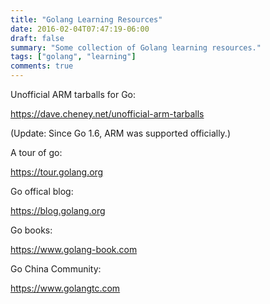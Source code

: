```yaml
---
title: "Golang Learning Resources"
date: 2016-02-04T07:47:19-06:00
draft: false
summary: "Some collection of Golang learning resources."
tags: ["golang", "learning"]
comments: true
---
```


Unofficial ARM tarballs for Go:

https://dave.cheney.net/unofficial-arm-tarballs

(Update: Since Go 1.6, ARM was supported officially.)

A tour of go:

https://tour.golang.org

Go offical blog:

https://blog.golang.org

Go books:

https://www.golang-book.com

Go China Community:

https://www.golangtc.com
